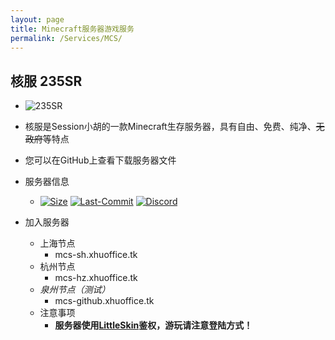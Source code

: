 ```yaml
---
layout: page
title: Minecraft服务器游戏服务
permalink: /Services/MCS/
---
```


## 核服 235SR

- ![235SR][235SR-ICON]

- 核服是Session小胡的一款Minecraft生存服务器，具有自由、免费、纯净、~~无政府~~等特点

- 您可以在GitHub上查看下载服务器文件

- 服务器信息
  - [![Size][235SR-Size]][235SR-GO] [![Last-Commit][235SR-Commit]][235SR-Go] [![Discord][235SR-Discord-Info]][235SR-Discord-Go]

- 加入服务器
  - 上海节点
    - mcs-sh.xhuoffice.tk
  - 杭州节点
    - mcs-hz.xhuoffice.tk
  - *泉州节点（测试）*
    - mcs-github.xhuoffice.tk
  - 注意事项
    - **服务器使用[LittleSkin][LittleSkin]鉴权，游玩请注意登陆方式！**

[235SR-ICON]: https://xhuoffice.tk/images/Services/235SR.png "235SR"
[235SR-Size]: https://img.shields.io/github/repo-size/SessionHu/235SR?label=服务器体积&style=flat-square "Size"
[235SR-Go]: https://github.com/SessionHu/235SR
[235SR-Commit]: https://img.shields.io/github/last-commit/SessionHu/235SR?label=%E4%B8%8A%E6%AC%A1%E6%9B%B4%E6%96%B0&style=flat-square "Last Commit"
[LittleSkin]: https://littleskin.cn "LittleSkin网站"
[235SR-Discord-Info]: https://img.shields.io/discord/967935458506059827?label=Discord&style=flat-square
[235SR-Discord-Go]: https://discord.gg/WQE8wRqtaY
